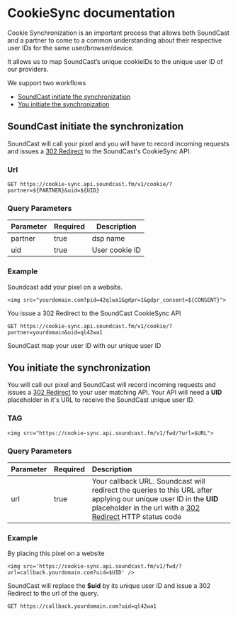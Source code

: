 # CookieSync documentation

Cookie Synchronization is an important process that allows both SoundCast and a partner to
come to a common understanding about their respective user IDs for the same
user/browser/device. 

It allows us to map SoundCast’s unique cookieIDs to the unique user ID
of our providers.

We support two workflows
* [SoundCast initiate the synchronization](#soundCast-initiate-the-synchronization)
* [You initiate the synchronization](#you-initiate-the-synchronization)


## SoundCast initiate the synchronization

SoundCast will call your pixel and you will have to record incoming requests and issues a [302 Redirect](https://en.wikipedia.org/wiki/HTTP_302) to the SoundCast's CookieSync API.

### Url

```
GET https://cookie-sync.api.soundcast.fm/v1/cookie/?partner=${PARTNER}&uid=${UID}
```

### Query Parameters

| Parameter | Required | Description    |
| --------- | -------- | -------------- |
| partner   | true     | dsp name       |
| uid       | true     | User cookie ID |

### Example

Soundcast add your pixel on a website.
```
<img src="yourdomain.com?pid=42qlwa1&gdpr=1&gdpr_consent=${CONSENT}">
```

You issue a 302 Redirect to the SoundCast CookieSync API
```
GET https://cookie-sync.api.soundcast.fm/v1/cookie/?partner=yourdomain&uid=ql42wa1
```

SoundCast map your user ID with our unique user ID

## You initiate the synchronization

You will call our pixel and SoundCast will record incoming requests and issues a [302 Redirect](https://en.wikipedia.org/wiki/HTTP_302) to your user matching API. Your API will need a **UID** placeholder in it's URL to receive the SoundCast unique user ID.

### TAG

```
<img src="https://cookie-sync.api.soundcast.fm/v1/fwd/?url=$URL">
```

### Query Parameters

| Parameter | Required | Description                |
|:--------- |:-------- |:-------------------------- |
| url       | true     | Your callback URL. Soundcast will redirect the queries to this URL after applying our unique user ID in the **UID** placeholder in the url with a [302 Redirect](https://en.wikipedia.org/wiki/HTTP_302) HTTP status code |

### Example

By placing this pixel on a website
```
<img src='https://cookie-sync.api.soundcast.fm/v1/fwd/?url=callback.yourdomain.com?uid=$UID' />
```

SoundCast will replace the **$uid** by its unique user ID and issue a 302 Redirect to the url of the query.
```
GET https://callback.yourdomain.com?uid=ql42wa1
```
